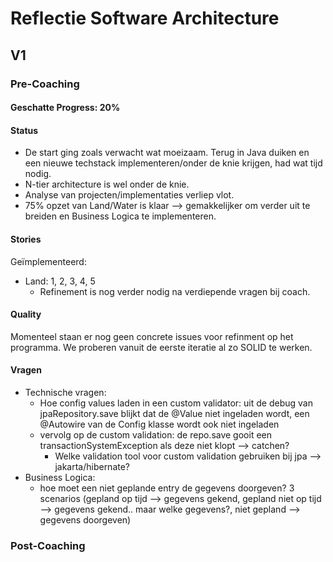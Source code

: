 # Reflectie Software Architecture

## V1

### Pre-Coaching

#### Geschatte Progress: 20%

#### Status
- De start ging zoals verwacht wat moeizaam. Terug in Java duiken en een nieuwe techstack implementeren/onder de knie krijgen, had wat tijd nodig.
- N-tier architecture is wel onder de knie.
- Analyse van projecten/implementaties verliep vlot.
- 75% opzet van Land/Water is klaar --> gemakkelijker om verder uit te breiden en Business Logica te implementeren.

#### Stories
Geïmplementeerd:
- Land: 1, 2, 3, 4, 5
  - Refinement is nog verder nodig na verdiepende vragen bij coach.

#### Quality
Momenteel staan er nog geen concrete issues voor refinment op het programma. We proberen vanuit de eerste iteratie al zo SOLID te werken.

#### Vragen

- Technische vragen:
  - Hoe config values laden in een custom validator: uit de debug van jpaRepository.save blijkt dat de @Value niet ingeladen wordt, een @Autowire van de Config klasse wordt ook niet ingeladen
  - vervolg op de custom validation: de repo.save gooit een transactionSystemException als deze niet klopt —> catchen? 
    - Welke validation tool voor custom validation gebruiken bij jpa --> jakarta/hibernate?
- Business Logica:
  - hoe moet een niet geplande entry de gegevens doorgeven? 3 scenarios (gepland op tijd —> gegevens gekend, gepland niet op tijd —> gegevens gekend.. maar welke gegevens?, niet gepland —> gegevens doorgeven)


### Post-Coaching

